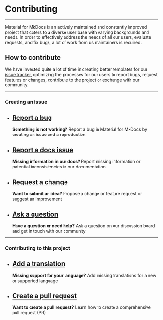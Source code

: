 # Contributing

---

Material for MkDocs is an actively maintained and constantly improved project 
that caters to a diverse user base with varying backgrounds and needs. In order
to effectively address the needs of all our users, evaluate requests, and fix 
bugs, a lot of work from us maintainers is required.

## How to contribute

We have invested quite a lot of time in creating better templates for our
[issue tracker], optimizing the processes for our users to report bugs, request
features or changes, contribute to the project or exchange with our community. 

---

  [issue tracker]: https://github.com/squidfunk/mkdocs-material/issues

### Creating an issue


-   [Report a bug][report a bug]
    --
    __Something is not working?__ Report a bug in Material for MkDocs by creating an issue and a reproduction

-   [Report a docs issue][report a docs issue]
    --
    __Missing information in our docs?__ Report missing information or potential inconsistencies in our documentation 

-   [Request a change][request a change]
    --
    __Want to submit an idea?__ Propose a change or feature request or suggest an improvement

-   [Ask a question][ask a question]
    --
    __Have a question or need help?__ Ask a question on our discussion board and get in touch with our community

---

### Contributing to this project

-   [Add a translation](https://github.com/squidfunk/mkdocs-material/adding-a-translation)
    --
    __Missing support for your language?__ Add missing translations for a new or supported language

-   [Create a pull request](https://github.com/squidfunk/mkdocs-material/creating-a-pull-request) 
    --
    __Want to create a pull request?__ Learn how to create a comprehensive pull request (PR)


  [report a bug]: reporting-a-bug.md
  [report a docs issue]: reporting-a-docs-issue.md
  [request a change]: requesting-a-change.md
  [ask a question]: https://github.com/squidfunk/mkdocs-material/discussions
